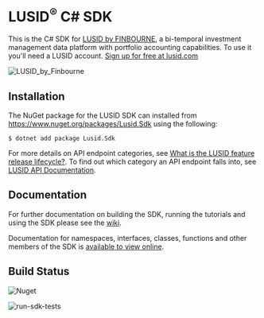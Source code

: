 # LUSID<sup>®</sup> C# SDK

This is the C# SDK for [LUSID by FINBOURNE](https://www.finbourne.com/lusid-technology), a bi-temporal investment management data platform with portfolio accounting capabilities. To use it you'll need a LUSID account. [Sign up for free at lusid.com](https://www.lusid.com/app/signup)

![LUSID_by_Finbourne](https://content.finbourne.com/LUSID_repo.png)

## Installation

The NuGet package for the LUSID SDK can installed from https://www.nuget.org/packages/Lusid.Sdk using the following:

```
$ dotnet add package Lusid.Sdk 
```

For more details on API endpoint categories, see [What is the LUSID feature release lifecycle?](https://support.lusid.com/knowledgebase/article/KA-01786/en-us).
To find out which category an API endpoint falls into, see [LUSID API Documentation](https://www.lusid.com/api/swagger/index.html).


## Documentation

For further documentation on building the SDK, running the tutorials and using the SDK please see the [wiki](https://github.com/finbourne/lusid-sdk-csharp/wiki).

Documentation for namespaces, interfaces, classes, functions and other members of the 
SDK is [available to view online](https://lusid-sdk-csharp.readthedocs.io/en/latest/).

## Build Status 

![Nuget](https://img.shields.io/nuget/v/Lusid.Sdk?color=blue)

![run-sdk-tests](https://github.com/finbourne/lusid-sdk-csharp/workflows/run-sdk-tests/badge.svg?branch=main)
